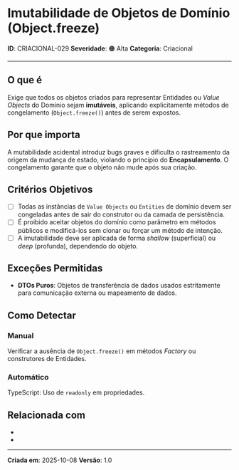 # Imutabilidade de Objetos de Domínio (Object.freeze)

**ID**: CRIACIONAL-029
**Severidade**: 🟠 Alta
**Categoria**: Criacional

---

## O que é

Exige que todos os objetos criados para representar Entidades ou *Value Objects* do Domínio sejam **imutáveis**, aplicando explicitamente métodos de congelamento (`Object.freeze()`) antes de serem expostos.

## Por que importa

A mutabilidade acidental introduz bugs graves e dificulta o rastreamento da origem da mudança de estado, violando o princípio do **Encapsulamento**. O congelamento garante que o objeto não mude após sua criação.

## Critérios Objetivos

- [ ] Todas as instâncias de `Value Objects` ou `Entities` de domínio devem ser congeladas antes de sair do construtor ou da camada de persistência.
- [ ] É proibido aceitar objetos do domínio como parâmetro em métodos públicos e modificá-los sem clonar ou forçar um método de intenção.
- [ ] A imutabilidade deve ser aplicada de forma *shallow* (superficial) ou *deep* (profunda), dependendo do objeto.

## Exceções Permitidas

- **DTOs Puros**: Objetos de transferência de dados usados estritamente para comunicação externa ou mapeamento de dados.

## Como Detectar

### Manual

Verificar a ausência de `Object.freeze()` em métodos *Factory* ou construtores de Entidades.

### Automático

TypeScript: Uso de `readonly` em propriedades.

## Relacionada com

- [CRIACIONAL-003]: reforça (Encapsulamento de Primitivos)
- [COMPORTAMENTAL-008]: reforça (Proibição de Setters)

---

**Criada em**: 2025-10-08
**Versão**: 1.0
